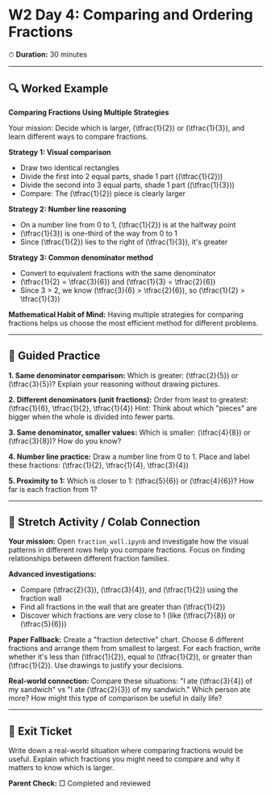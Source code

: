 # W2 Day 4: Comparing and Ordering Fractions

⏱ **Duration:** 30 minutes

---

## 🔍 Worked Example

**Comparing Fractions Using Multiple Strategies**

Your mission: Decide which is larger, \(\tfrac{1}{2}\) or \(\tfrac{1}{3}\), and learn different ways to compare fractions.

**Strategy 1: Visual comparison**
- Draw two identical rectangles
- Divide the first into 2 equal parts, shade 1 part (\(\tfrac{1}{2}\))
- Divide the second into 3 equal parts, shade 1 part (\(\tfrac{1}{3}\))
- Compare: The \(\tfrac{1}{2}\) piece is clearly larger

**Strategy 2: Number line reasoning**
- On a number line from 0 to 1, \(\tfrac{1}{2}\) is at the halfway point
- \(\tfrac{1}{3}\) is one-third of the way from 0 to 1
- Since \(\tfrac{1}{2}\) lies to the right of \(\tfrac{1}{3}\), it's greater

**Strategy 3: Common denominator method**
- Convert to equivalent fractions with the same denominator
- \(\tfrac{1}{2} = \tfrac{3}{6}\) and \(\tfrac{1}{3} = \tfrac{2}{6}\)
- Since 3 > 2, we know \(\tfrac{3}{6} > \tfrac{2}{6}\), so \(\tfrac{1}{2} > \tfrac{1}{3}\)

**Mathematical Habit of Mind:** Having multiple strategies for comparing fractions helps us choose the most efficient method for different problems.

---

## 📝 Guided Practice

**1. Same denominator comparison:**
Which is greater: \(\tfrac{2}{5}\) or \(\tfrac{3}{5}\)? Explain your reasoning without drawing pictures.

**2. Different denominators (unit fractions):**
Order from least to greatest: \(\tfrac{1}{6}, \tfrac{1}{2}, \tfrac{1}{4}\)
Hint: Think about which "pieces" are bigger when the whole is divided into fewer parts.

**3. Same denominator, smaller values:**
Which is smaller: \(\tfrac{4}{8}\) or \(\tfrac{3}{8}\)? How do you know?

**4. Number line practice:**
Draw a number line from 0 to 1. Place and label these fractions: \(\tfrac{1}{2}, \tfrac{1}{4}, \tfrac{3}{4}\)

**5. Proximity to 1:**
Which is closer to 1: \(\tfrac{5}{6}\) or \(\tfrac{4}{6}\)? How far is each fraction from 1?

---

## 🚀 Stretch Activity / Colab Connection

**Your mission:** Open `fraction_wall.ipynb` and investigate how the visual patterns in different rows help you compare fractions. Focus on finding relationships between different fraction families.

**Advanced investigations:**
- Compare \(\tfrac{2}{3}\), \(\tfrac{3}{4}\), and \(\tfrac{1}{2}\) using the fraction wall
- Find all fractions in the wall that are greater than \(\tfrac{1}{2}\)
- Discover which fractions are very close to 1 (like \(\tfrac{7}{8}\) or \(\tfrac{5}{6}\))

**Paper Fallback:** Create a "fraction detective" chart. Choose 6 different fractions and arrange them from smallest to largest. For each fraction, write whether it's less than \(\tfrac{1}{2}\), equal to \(\tfrac{1}{2}\), or greater than \(\tfrac{1}{2}\). Use drawings to justify your decisions.

**Real-world connection:** Compare these situations: "I ate \(\tfrac{3}{4}\) of my sandwich" vs "I ate \(\tfrac{2}{3}\) of my sandwich." Which person ate more? How might this type of comparison be useful in daily life?

---

## 🎯 Exit Ticket

Write down a real-world situation where comparing fractions would be useful. Explain which fractions you might need to compare and why it matters to know which is larger.

**Parent Check:** □ Completed and reviewed
